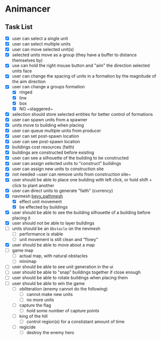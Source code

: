 # Animancer

## Task List
- [x] user can select a single unit
- [x] user can select multiple units
- [x] user can move selected unit(s)
- [x] selected units move as a group (they have a buffer to distance themselves by)
- [x] use can hold the right mouse button and "aim" the direction selected units face
- [x] user can change the spacing of units in a formation by the magnitude of the aim direction
- [x] user can change a groups formation 
  - [x] ringed
  - [x] line
  - [x] box
  - [x] NO ~staggered~
- [x] selection should store selected entities for better control of formations
- [x] user can spawn units from a spawner
- [x] units move to building when placing
- [x] user can queue multiple units from producer
- [x] user can set post-spawn location
- [x] user can see post-spawn location
- [x] buildings cost resources (faith)
- [x] buildings are constructed before existing
- [x] user can see a silhouette of the building to be constructed
- [x] user can assign selected units to "construct" buildings
- [x] user can assign new units to construction site
- [x] not needed ~user can remove units from construction site~
- [x] user should be able to place one building with left click, or hold shift + click to plant another
- [x] user can direct units to generate "faith" (currency)
- [x] navmesh [bevy_pathmesh](https://docs.rs/bevy_pathmesh/latest/bevy_pathmesh/)
  - [x] effect unit movement
  - [x] be effected by buildings
- [x] user should be able to see the building silhouette of a building before placing it
- [x] user should not be able to layer buildings
- [ ] units should be an `Obstacle` on the nevmesh
  - [ ] performance is stable
  - [ ] unit movement is still clean and "flowy"
- [x] user should be able to move about a map
- [ ] game map
  - [ ] actual map, with natural obstacles
  - [ ] minimap
- [ ] user should be able to see unit generation in the ui
- [ ] user should be able to "snap" buildings together if close enough
- [ ] user should be able to rotate buildings when placing them
- [ ] user should be able to win the game
  - [ ] obliteration (enemy cannot do the following)
    - [ ] cannot make new units
    - [ ] no more units
  - [ ] capture the flag
    - [ ] hold some number of capture points
  - [ ] king of the hill
    - [ ] control region(s) for a constistant amount of time
  - [ ] regicide
    - [ ] destroy the enemy hero